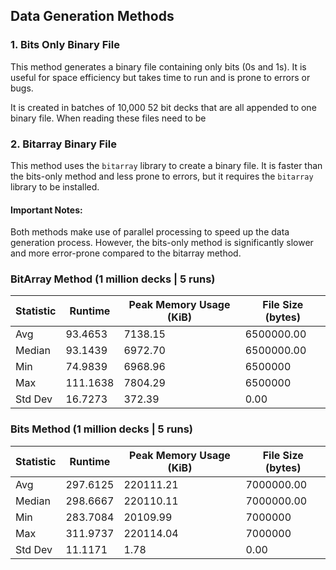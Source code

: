 ## Data Generation Methods

### 1. Bits Only Binary File

This method generates a binary file containing only bits (0s and 1s). It is useful for space efficiency but takes time to run and is prone to errors or bugs.

It is created in batches of 10,000 52 bit decks that are all appended to one binary file. When reading these files need to be

### 2. Bitarray Binary File

This method uses the `bitarray` library to create a binary file. It is faster than the bits-only method and less prone to errors, but it requires the `bitarray` library to be installed.

#### Important Notes:

Both methods make use of parallel processing to speed up the data generation process. However, the bits-only method is significantly slower and more error-prone compared to the bitarray method.


### BitArray Method (1 million decks | 5 runs)
| Statistic | Runtime | Peak Memory Usage (KiB)| File Size (bytes) |
| ---- | ---------- | ---------- | ---------- |
| Avg | 93.4653 | 7138.15 | 6500000.00 |
| Median | 93.1439 | 6972.70 | 6500000.00 |
| Min | 74.9839 | 6968.96 | 6500000 |
| Max | 111.1638 | 7804.29 | 6500000 |
| Std Dev | 16.7273 | 372.39 | 0.00 |

### Bits Method (1 million decks | 5 runs)
| Statistic | Runtime | Peak Memory Usage (KiB)| File Size (bytes) |
| ---- |----------|----------|----------|
| Avg | 297.6125 | 220111.21 | 7000000.00 |
| Median | 298.6667 | 220110.11  | 7000000.00 |
| Min | 283.7084 | 20109.99 | 7000000 |
| Max | 311.9737 | 220114.04 | 7000000 |
| Std Dev | 11.1171 | 1.78 | 0.00 |